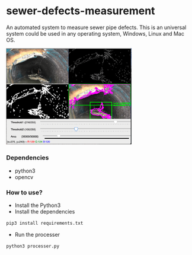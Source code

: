 # sewer-defects-measurement

An automated system to measure sewer pipe defects. This is an universal system could be used in any operating system, Windows, Linux and Mac OS.

<img src="./screenshots/interface.png" alt="screenshots" style="zoom:33%;" />

### Dependencies

- python3
- opencv


### How to use?

- Install the Python3
- Install the dependencies

```bash
pip3 install requirements.txt

```

- Run the processer

```bash
python3 processer.py
```


